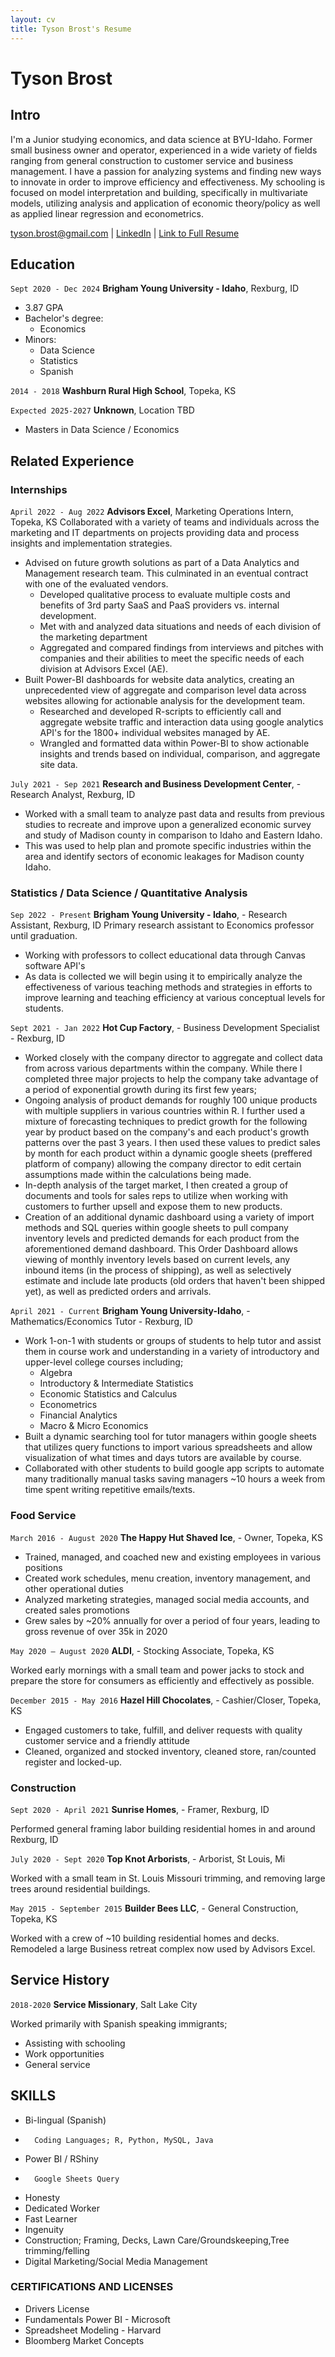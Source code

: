 ```yaml
---
layout: cv
title: Tyson Brost's Resume
---
```

# Tyson Brost

## Intro

I'm a Junior studying economics, and data science at BYU-Idaho. Former small business owner and operator, experienced in a wide variety of fields ranging from general construction to customer service and business management. I have a passion for analyzing systems and finding new ways to innovate in order to improve efficiency and effectiveness. My schooling is focused on model interpretation and building, specifically in multivariate models, utilizing analysis and application of economic theory/policy as well as applied linear regression and econometrics.



<div id="webaddress">
<a href="tyson.brost@gmail.com">tyson.brost@gmail.com</a>
<!--| <a href="https://byuidatascience.github.io/development.html">Data Science Program</a>  -->
| <a href="https://www.linkedin.com/in/tyson-brost-3604481b8/">LinkedIn</a>
| <a href="https://tbrost.github.io/Brost-Resume/">Link to Full Resume</a>
</div>

<!-- https://www.monique.tech/the-art-of-markdown -->

## Education
`Sept 2020 - Dec 2024`
__Brigham Young University - Idaho__, Rexburg, ID
-	3.87 GPA
- Bachelor's degree:
    - Economics		
- Minors: 
    - Data Science 
    - Statistics
    - Spanish
	
`2014 - 2018`
__Washburn Rural High School__,	Topeka, KS

`Expected 2025-2027`
__Unknown__, Location TBD

- Masters in Data Science / Economics


## Related Experience

### Internships

`April 2022 - Aug 2022`
__Advisors Excel__, Marketing Operations Intern, Topeka, KS
Collaborated with a variety of teams and individuals across the marketing and IT departments on projects providing data and process insights and implementation strategies.
- Advised on future growth solutions as part of a Data Analytics and Management research team. This culminated in an eventual contract with one of the evaluated vendors. 
	- Developed qualitative process to evaluate multiple costs and benefits of 3rd party SaaS and PaaS providers vs. internal development.
	- Met with and analyzed data situations and needs of each division of the marketing department
	- Aggregated and compared findings from interviews and pitches with companies and their abilities to meet the specific needs of each division at Advisors Excel (AE).
- Built Power-BI dashboards for website data analytics, creating an unprecedented view of aggregate and comparison level data across websites allowing for actionable analysis for the development team.
	- Researched and developed R-scripts to efficiently call and aggregate website traffic and interaction data using google analytics API's for the 1800+ individual websites managed by AE.
	- Wrangled and formatted data within Power-BI to show actionable insights and trends based on individual, comparison, and aggregate site data.

`July 2021 - Sep 2021`
__Research and Business Development Center__, - Research Analyst, Rexburg, ID

- Worked with a small team to analyze past data and results from previous studies to recreate and improve upon a generalized economic survey and study of Madison county in comparison to Idaho and Eastern Idaho.
- This was used to help plan and promote specific industries within the area and identify sectors of economic leakages for Madison county Idaho.



### Statistics / Data Science / Quantitative Analysis

`Sep 2022 - Present`
__Brigham Young University - Idaho__, - Research Assistant, Rexburg, ID
Primary research assistant to Economics professor until graduation.
- Working with professors to collect educational data through Canvas software API's
- As data is collected we will begin using it to empirically analyze the effectiveness of various teaching methods and strategies in efforts to improve learning and teaching efficiency at various conceptual levels for students.


`Sept 2021 - Jan 2022`
__Hot Cup Factory__, - Business Development Specialist - Rexburg, ID

- Worked closely with the company director to aggregate and collect data from across various departments within the company. While there I completed three major projects to help the company take advantage of a period of exponential growth during its first few years;
- Ongoing analysis of product demands for roughly 100 unique products with multiple suppliers in various countries within R. I further used a mixture of forecasting techniques to predict growth for the following year by product based on the company's and each product's growth patterns over the past 3 years. I then used these values to predict sales by month for each product within a dynamic google sheets (preffered platform of company) allowing the company director to edit certain assumptions made within the calculations being made.
- In-depth analysis of the target market, I then created a group of documents and tools for sales reps to utilize when working with customers to further upsell and expose them to new products.
- Creation of an additional dynamic dashboard using a variety of import methods and SQL queries within google sheets to pull company inventory levels and predicted demands for each product from the aforementioned demand dashboard. This Order Dashboard allows viewing of monthly inventory levels based on current levels, any inbound items (in the process of shipping), as well as selectively estimate and include late products (old orders that haven't been shipped yet), as well as predicted orders and arrivals.


`April 2021 - Current`
__Brigham Young University-Idaho__, - Mathematics/Economics Tutor - Rexburg, ID

- Work 1-on-1 with students or groups of students to help tutor and assist them in course work and understanding in a variety of introductory and upper-level college courses including;
    - Algebra
    - Introductory & Intermediate Statistics
    - Economic Statistics and Calculus
    - Econometrics
    - Financial Analytics
    - Macro & Micro Economics
- Built a dynamic searching tool for tutor managers within google sheets that utilizes query functions to import various spreadsheets and allow visualization of what times and days tutors are available by course.
- Collaborated with other students to build google app scripts to automate many traditionally manual tasks saving managers ~10 hours a week from time spent writing repetitive emails/texts.
  


### Food Service

`March 2016 - August 2020`
__The Happy Hut Shaved Ice__, - Owner, Topeka, KS
- Trained, managed, and coached new and existing employees in various positions
- Created work schedules, menu creation, inventory management, and other operational duties
- Analyzed marketing strategies, managed social media accounts, and created sales promotions
- Grew sales by ~20% annually for over a period of four years, leading to gross revenue of over 35k in 2020

`May 2020 – August 2020`
__ALDI__, - Stocking Associate, Topeka, KS

Worked early mornings with a small team and power jacks to stock and prepare the store for consumers as efficiently and effectively as possible.

`December 2015 - May 2016`
__Hazel Hill Chocolates__, - Cashier/Closer, Topeka, KS
- Engaged customers to take, fulfill, and deliver requests with quality customer service and a friendly attitude
- Cleaned, organized and stocked inventory, cleaned store, ran/counted register and locked-up.


### Construction

`Sept 2020 - April 2021`
__Sunrise Homes__, - Framer, Rexburg, ID

Performed general framing labor building residential homes in and around Rexburg, ID

`July 2020 - Sept 2020`
__Top Knot Arborists__, - Arborist, St Louis, Mi

Worked with a small team in St. Louis Missouri trimming, and removing large trees around residential buildings.

`May 2015 - September 2015`
__Builder Bees LLC__, - General Construction, Topeka, KS

Worked with a crew of ~10 building residential homes and decks.
Remodeled a large Business retreat complex now used by Advisors Excel.




## Service History

`2018-2020`
__Service Missionary__, Salt Lake City

Worked primarily with Spanish speaking immigrants; 
    
- Assisting with schooling 
- Work opportunities
- General service



## SKILLS
-	Bi-lingual (Spanish)
-   	Coding Languages; R, Python, MySQL, Java
-	Power BI / RShiny
-   	Google Sheets Query
-	Honesty
-	Dedicated Worker
-	Fast Learner
-	Ingenuity
-	Construction; Framing, Decks, Lawn Care/Groundskeeping,Tree trimming/felling
-	Digital Marketing/Social Media Management


### CERTIFICATIONS AND LICENSES
- Drivers License
- Fundamentals Power BI - Microsoft 
- Spreadsheet Modeling - Harvard 
- Bloomberg Market Concepts






<!-- ### Footer

Last updated: May 2013 -->


